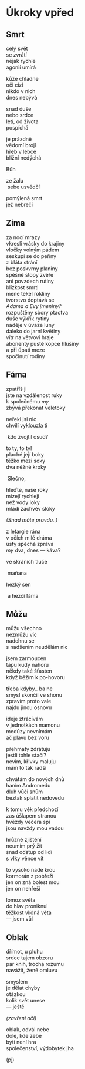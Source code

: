 Úkroky vpřed
============


Smrt
----

celý svět  
se zvrátí  
nějak rychle  
agonií umírá

kůže chladne  
oči cizí  
nikdo v nich  
dnes nebývá

snad duše  
nebo srdce  
letí, od života  
pospíchá

je prázdně  
vědomí brojí  
hřeb v lebce  
bližní nedýchá

Bůh

ze žalu  
&nbsp;sebe usvědčí

pomýlená smrt  
jež nebrečí


Zima
----

za nocí mrazy  
vkreslí vrásky do krajiny  
vločky volným pádem  
seskupí se do peřiny  
z bláta strání  
bez poskvrny planiny  
spěšné stopy zvěře  
ani povzdech rutiny  
blízkost smrti  
mene tekel rokliny  
tvorstvo doptává se  
*Adama a Evy jmeniny?*  
rozpuštěny sbory ptactva  
duše výkřik rytiny  
naděje v úvaze luny  
daleko do jarní květiny  
vítr na větvoví hraje  
abonenty pusté kopce hlušiny  
a při úpatí meze  
spočinutí rodiny


Fáma
----

zpatříš ji  
jste na vzdálenost ruky  
k společnému *my*  
zbývá překonat veletoky  
  
neřekl jsi nic  
chvílí vyklouzla ti

&nbsp;kdo zvojtil osud?

to ty, to ty!  
plaché její boky  
těžko mezi soky  
dva něžné kroky

&nbsp;Slečno,

hleďte, naše roky  
mizejí rychleji   
než vody loky  
mládí záchvěv sloky

*(Snad máte pravdu..)*

z letargie rána  
v očích milé dráma  
ústy spěchá zpráva  
*my* dva, dnes — káva?  

ve skráních tluče

&nbsp;mañana

hezký sen

&nbsp;a hezčí fáma


Můžu
----

můžu všechno  
nezmůžu víc  
nadchnu se  
s nadšením neudělám nic

jsem zarmoucen  
tápu kudy nahoru  
někdy také šťasten  
když běžím k po-hovoru

třeba kdyby.. ba ne  
smysl skončil ve shonu  
zpravím proto vale  
najdu jinou osnovu

ideje ztrácívám  
v jednotkách mamonu  
medúzy nevnímám  
ač plavu bez voru

přehmaty zdrátuju  
jestli tohle stačí?  
nevím, křivky maluju  
mám to tak radši

chvátám do nových dnů  
haním Andromedu  
dluh vůči snům  
beztak splatit nedovedu

k tomu věk předchozí  
zas úšlapem stranou  
hvězdy večera spí  
jsou navždy mou vadou

hrůzné zjištění  
neumím prý žít  
snad odstup od lidí  
s vlky věnce vít

to vysoko nade krou  
kormorán z pobřeží  
jen on zná bolest mou  
jen on nehřeší

lomoz světa  
do hlav proniknul  
těžkost vlídná věta  
— jsem vůl


Oblak
-----

dřímot, u pluhu  
srdce tajem obzoru  
pár knih, trocha rozumu  
navážit, ženě omluvu

smyslem  
je dělat chyby  
otázkou  
kolik svět unese  
— ještě 

*(zavření očí)*

oblak, odvál nebe  
dole, kde zebe  
bytí není hra  
společenství, výdobytek jha


(pj)

